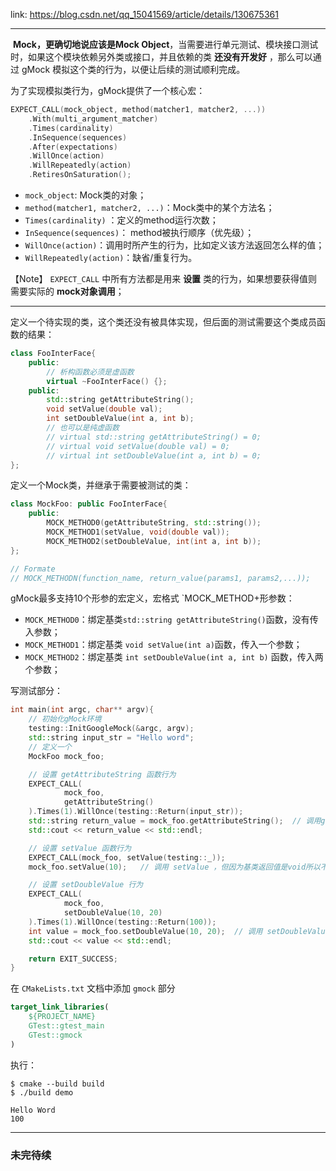 
link: https://blog.csdn.net/qq_15041569/article/details/130675361

---

 **Mock，更确切地说应该是Mock Object**，当需要进行单元测试、模块接口测试时，如果这个模块依赖另外类或接口，并且依赖的类 **还没有开发好** ，那么可以通过 gMock 模拟这个类的行为，以便让后续的测试顺利完成。

为了实现模拟类行为，gMock提供了一个核心宏：
```cpp
EXPECT_CALL(mock_object, method(matcher1, matcher2, ...))
    .With(multi_argument_matcher)
    .Times(cardinality)
    .InSequence(sequences)
    .After(expectations)
    .WillOnce(action)
    .WillRepeatedly(action)
    .RetiresOnSaturation();
```

* `mock_object`: Mock类的对象；
* `method(matcher1, matcher2, ...)`：Mock类中的某个方法名；
* `Times(cardinality)` ：定义的method运行次数；
* `InSequence(sequences)`： method被执行顺序（优先级）；
* `WillOnce(action)`：调用时所产生的行为，比如定义该方法返回怎么样的值；
* `WillRepeatedly(action)`：缺省/重复行为。

【Note】 `EXPECT_CALL` 中所有方法都是用来 **设置** 类的行为，如果想要获得值则需要实际的 **mock对象调用**；

---

定义一个待实现的类，这个类还没有被具体实现，但后面的测试需要这个类成员函数的结果：
```cpp
class FooInterFace{
    public:
	    // 析构函数必须是虚函数
        virtual ~FooInterFace() {};
    public:
        std::string getAttributeString();
        void setValue(double val);
        int setDoubleValue(int a, int b);
        // 也可以是纯虚函数
        // virtual std::string getAttributeString() = 0;
        // virtual void setValue(double val) = 0;
        // virtual int setDoubleValue(int a, int b) = 0;
};
```

定义一个Mock类，并继承于需要被测试的类：
```cpp
class MockFoo: public FooInterFace{
    public:
        MOCK_METHOD0(getAttributeString, std::string());
        MOCK_METHOD1(setValue, void(double val));
        MOCK_METHOD2(setDoubleValue, int(int a, int b));
};

// Formate
// MOCK_METHODN(function_name, return_value(params1, params2,...));
```

gMock最多支持10个形参的宏定义，宏格式 `MOCK_METHOD+形参数：
* `MOCK_METHOD0`：绑定基类`std::string getAttributeString()`函数，没有传入参数；
* `MOCK_METHOD1`：绑定基类 `void setValue(int a)`函数，传入一个参数；
* `MOCK_METHOD2`：绑定基类 `int setDoubleValue(int a, int b)` 函数，传入两个参数；

写测试部分：
```cpp
int main(int argc, char** argv){
	// 初始化gMock环境
    testing::InitGoogleMock(&argc, argv);
    std::string input_str = "Hello word";
    // 定义一个
    MockFoo mock_foo;

	// 设置 getAttributeString 函数行为
    EXPECT_CALL(
            mock_foo,
            getAttributeString()
    ).Times(1).WillOnce(testing::Return(input_str));
    std::string return_value = mock_foo.getAttributeString();  // 调用getAttributeString 并获得返回值
    std::cout << return_value << std::endl;

	// 设置 setValue 函数行为
    EXPECT_CALL(mock_foo, setValue(testing::_));
    mock_foo.setValue(10);   // 调用 setValue ，但因为基类返回值是void所以不用获取

	// 设置 setDoubleValue 行为
    EXPECT_CALL(
            mock_foo,
            setDoubleValue(10, 20)
    ).Times(1).WillOnce(testing::Return(100));
    int value = mock_foo.setDoubleValue(10, 20);  // 调用 setDoubleValue 并获得返回值
    std::cout << value << std::endl;

    return EXIT_SUCCESS;
}

```

在 `CMakeLists.txt` 文档中添加 `gmock` 部分

```cmake
target_link_libraries(
    ${PROJECT_NAME}
    GTest::gtest_main
    GTest::gmock
)
```

执行：
```shell
$ cmake --build build
$ ./build demo

Hello Word
100
```

---

### 未完待续
